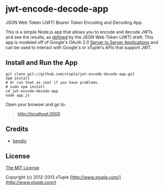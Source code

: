 jwt-encode-decode-app
==========================

JSON Web Token (JWT) Bearer Token Encoding and Decoding App.

This is a simple Node.js app that allows you to encode and decode JWTs and see the results, as [defined](http://tools.ietf.org/html/draft-ietf-oauth-json-web-token-06)
by the JSON Web Token (JWT) draft. This app is modeled off of Google's OAuth 2.0 [Server to Server Applications](https://developers.google.com/accounts/docs/OAuth2ServiceAccount) and can be used to interact with Google's or xTuple's APIs that support JWT.

Install and Run the App
------------------------------
    git clone git://github.com/xtuple/jwt-encode-decode-app.git
    npm install
    # Or run that as root if you have problems.
    # sudo npm install
    cd jwt-encode-decode-app
    node app.js

Open your browser and go to:
> [http://localhost:3000](http://localhost:3000)

## Credits

  - [bendiy](http://github.com/bendiy)

## License

[The MIT License](http://opensource.org/licenses/MIT)

Copyright (c) 2012-2013 xTuple [http://www.xtuple.com/](http://www.xtuple.com/)